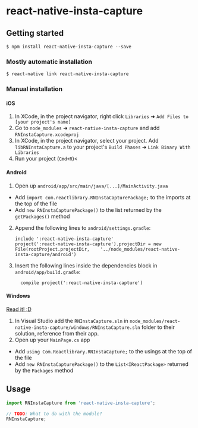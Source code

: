 
# react-native-insta-capture

## Getting started

`$ npm install react-native-insta-capture --save`

### Mostly automatic installation

`$ react-native link react-native-insta-capture`

### Manual installation


#### iOS

1. In XCode, in the project navigator, right click `Libraries` ➜ `Add Files to [your project's name]`
2. Go to `node_modules` ➜ `react-native-insta-capture` and add `RNInstaCapture.xcodeproj`
3. In XCode, in the project navigator, select your project. Add `libRNInstaCapture.a` to your project's `Build Phases` ➜ `Link Binary With Libraries`
4. Run your project (`Cmd+R`)<

#### Android

1. Open up `android/app/src/main/java/[...]/MainActivity.java`
  - Add `import com.reactlibrary.RNInstaCapturePackage;` to the imports at the top of the file
  - Add `new RNInstaCapturePackage()` to the list returned by the `getPackages()` method
2. Append the following lines to `android/settings.gradle`:
  	```
  	include ':react-native-insta-capture'
  	project(':react-native-insta-capture').projectDir = new File(rootProject.projectDir, 	'../node_modules/react-native-insta-capture/android')
  	```
3. Insert the following lines inside the dependencies block in `android/app/build.gradle`:
  	```
      compile project(':react-native-insta-capture')
  	```

#### Windows
[Read it! :D](https://github.com/ReactWindows/react-native)

1. In Visual Studio add the `RNInstaCapture.sln` in `node_modules/react-native-insta-capture/windows/RNInstaCapture.sln` folder to their solution, reference from their app.
2. Open up your `MainPage.cs` app
  - Add `using Com.Reactlibrary.RNInstaCapture;` to the usings at the top of the file
  - Add `new RNInstaCapturePackage()` to the `List<IReactPackage>` returned by the `Packages` method


## Usage
```javascript
import RNInstaCapture from 'react-native-insta-capture';

// TODO: What to do with the module?
RNInstaCapture;
```
  